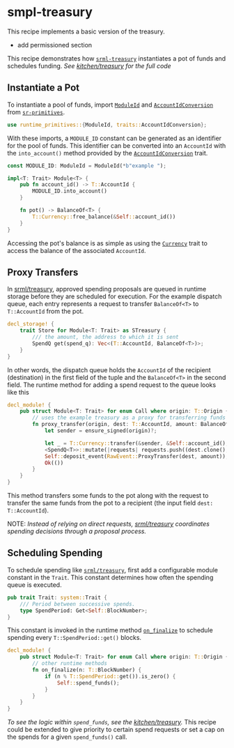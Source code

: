 # smpl-treasury

This recipe implements a basic version of the treasury.
* add permissioned section

This recipe demonstrates how [`srml-treasury`](https://github.com/paritytech/substrate/blob/master/srml/treasury/src/lib.rs) instantiates a pot of funds and schedules funding. *See [kitchen/treasury](https://github.com/substrate-developer-hub/recipes/tree/master/kitchen/treasury) for the full code*

## Instantiate a Pot

To instantiate a pool of funds, import [`ModuleId`](https://crates.parity.io/sr_primitives/struct.ModuleId.html) and [`AccountIdConversion`](https://crates.parity.io/sr_primitives/traits/trait.AccountIdConversion.html) from [`sr-primitives`](https://crates.parity.io/sr_primitives/index.html).

```rust
use runtime_primitives::{ModuleId, traits::AccountIdConversion};
```

With these imports, a `MODULE_ID` constant can be generated as an identifier for the pool of funds. This identifier can be converted into an `AccountId` with the `into_account()` method provided by the [`AccountIdConversion`](https://crates.parity.io/sr_primitives/traits/trait.AccountIdConversion.html) trait.

```rust
const MODULE_ID: ModuleId = ModuleId(*b"example ");

impl<T: Trait> Module<T> {
    pub fn account_id() -> T::AccountId {
		MODULE_ID.into_account()
	}

    fn pot() -> BalanceOf<T> {
		T::Currency::free_balance(&Self::account_id())
	}
}
```

Accessing the pot's balance is as simple as using the [`Currency`](https://crates.parity.io/srml_support/traits/trait.Currency.html) trait to access the balance of the associated `AccountId`.

## Proxy Transfers

In [srml/treasury](https://github.com/paritytech/substrate/blob/master/srml/treasury/src/lib.rs), approved spending proposals are queued in runtime storage before they are scheduled for execution. For the example dispatch queue, each entry represents a request to transfer `BalanceOf<T>` to `T::AccountId` from the pot.

```rust
decl_storage! {
	trait Store for Module<T: Trait> as STreasury {
		/// the amount, the address to which it is sent
		SpendQ get(spend_q): Vec<(T::AccountId, BalanceOf<T>)>;
	}
}
```

In other words, the dispatch queue holds the `AccountId` of the recipient (destination) in the first field of the tuple and the `BalanceOf<T>` in the second field. The runtime method for adding a spend request to the queue looks like this

```rust
decl_module! {
	pub struct Module<T: Trait> for enum Call where origin: T::Origin {
        // uses the example treasury as a proxy for transferring funds
        fn proxy_transfer(origin, dest: T::AccountId, amount: BalanceOf<T>) -> Result {
            let sender = ensure_signed(origin)?;

            let _ = T::Currency::transfer(&sender, &Self::account_id(), amount)?;
            <SpendQ<T>>::mutate(|requests| requests.push((dest.clone(), amount)));
            Self::deposit_event(RawEvent::ProxyTransfer(dest, amount));
            Ok(())
        }
    }
}
```

This method transfers some funds to the pot along with the request to transfer the same funds from the pot to a recipient (the input field `dest: T::AccountId`).

NOTE: *Instead of relying on direct requests, [srml/treasury](https://github.com/paritytech/substrate/blob/master/srml/treasury/src/lib.rs) coordinates spending decisions through a proposal process.*

## Scheduling Spending

To schedule spending like [`srml/treasury`](https://github.com/paritytech/substrate/blob/master/srml/treasury/src/lib.rs), first add a configurable module constant in the `Trait`. This constant determines how often the spending queue is executed.

```rust
pub trait Trait: system::Trait {
    /// Period between successive spends.
	type SpendPeriod: Get<Self::BlockNumber>;
}
```

This constant is invoked in the runtime method [`on_finalize`](https://crates.parity.io/sr_primitives/traits/trait.OnFinalize.html) to schedule spending every `T::SpendPeriod::get()` blocks.

```rust
decl_module! {
	pub struct Module<T: Trait> for enum Call where origin: T::Origin {
        // other runtime methods
        fn on_finalize(n: T::BlockNumber) {
            if (n % T::SpendPeriod::get()).is_zero() {
                Self::spend_funds();
            }
        }
    }
}
```

*To see the logic within `spend_funds`, see the [kitchen/treasury](https://github.com/substrate-developer-hub/recipes/tree/master/kitchen/treasury).* This recipe could be extended to give priority to certain spend requests or set a cap on the spends for a given `spend_funds()` call.